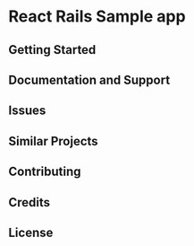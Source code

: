 # React Rails Sample app

Getting Started
---------------

Documentation and Support
-------------------------

Issues
-------------

Similar Projects
----------------

Contributing
------------

Credits
-------

License
-------
